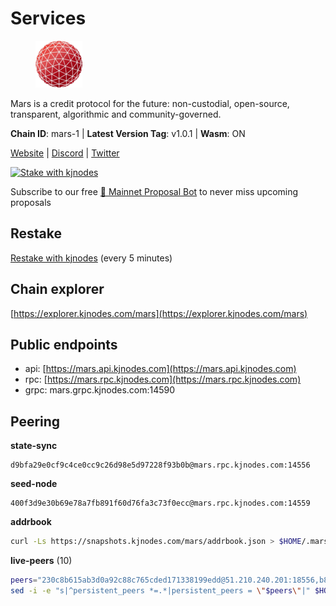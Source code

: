 # Services

<figure><img src="https://raw.githubusercontent.com/kj89/cosmos-images/main/logos/mars.png" alt=""><figcaption></figcaption></figure>

Mars is a credit protocol for the future: non-custodial,  open-source, transparent, algorithmic and community-governed.

**Chain ID**: mars-1 | **Latest Version Tag**: v1.0.1 | **Wasm**: ON

[Website](https://marsprotocol.io) | [Discord](https://discord.gg/marsprotocol) | [Twitter](https://twitter.com/mars_protocol)

[![Stake with kjnodes](https://i.ibb.co/cr44Q8j/button-stake-with-kjnodes.png)](https://restake.app/mars/marsvaloper1p9t4gr40rnpdwqacxgcqp7ffrfw908nu020g4n)

Subscribe to our free [🤖 Mainnet Proposal Bot](https://t.me/kjnodes_proposal_bot) to never miss upcoming proposals

## Restake

[Restake with kjnodes](https://restake.app/mars/marsvaloper1p9t4gr40rnpdwqacxgcqp7ffrfw908nu020g4n) (every 5 minutes)
## Chain explorer
[https://explorer.kjnodes.com/mars](https://explorer.kjnodes.com/mars)

## Public endpoints

* api: [https://mars.api.kjnodes.com](https://mars.api.kjnodes.com)
* rpc: [https://mars.rpc.kjnodes.com](https://mars.rpc.kjnodes.com)
* grpc: mars.grpc.kjnodes.com:14590

## Peering

**state-sync**

```text
d9bfa29e0cf9c4ce0cc9c26d98e5d97228f93b0b@mars.rpc.kjnodes.com:14556
```

**seed-node**

```text
400f3d9e30b69e78a7fb891f60d76fa3c73f0ecc@mars.rpc.kjnodes.com:14559
```

**addrbook**
```bash
curl -Ls https://snapshots.kjnodes.com/mars/addrbook.json > $HOME/.mars/config/addrbook.json
```

**live-peers** (10)
```bash
peers="230c8b615ab3d0a92c88c765cded171338199edd@51.210.240.201:18556,b88814bddfccd85289d7201bfd6fc6c4b3342ab2@178.162.165.193:36095,78f4546cce1c82aa6f90064b0273e7d35d1a56a8@194.163.149.76:26656,7f4be5f7db9b920e965197b65974f0e1e64749e4@144.126.128.128:26656,9cb92702727bc5f3d40154e625b9553a04f4d649@65.109.104.72:18556,d2247f7b919f0781c90ee61958d7044665a22d38@169.155.168.110:26656,471518432477e31ea348af246c0b54095d41352c@169.155.47.57:26656,9ab42d56b7cfd78eeed997b276dc7aec27374e42@65.109.52.156:10656,d9bfa29e0cf9c4ce0cc9c26d98e5d97228f93b0b@65.109.88.38:14556,c0e6bf4193accabc14171ce163e704dcec5ea5df@51.91.215.170:36095"
sed -i -e "s|^persistent_peers *=.*|persistent_peers = \"$peers\"|" $HOME/.mars/config/config.toml
```
